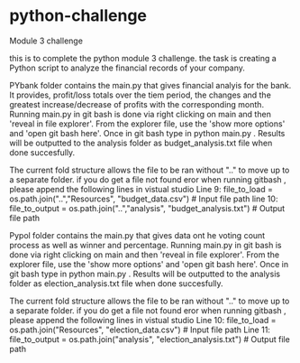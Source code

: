 # python-challenge
Module 3 challenge

this is to complete the python module 3 challenge. the task is creating a Python script to analyze the financial records of your company.

PYbank folder contains the main.py that gives financial analyis for the bank. It provides, profit/loss totals over the tiem period, the changes and the greatest increase/decrease of profits with the corresponding month.
Running main.py in git bash is done via right clicking on main and then 'reveal in file explorer'. From the explorer file, use the 'show more options' and 'open git bash here'. Once in git bash type in python main.py . Results will be outputted to the analysis folder as budget_analysis.txt file when done succesfully.

The current fold structure allows the file to be ran without ".." to move up to a separate folder. if you do get a file not found eror when running gitbash , please append the following lines in vistual studio
Line 9: file_to_load = os.path.join("..","Resources", "budget_data.csv")  # Input file path
line 10: file_to_output = os.path.join("..","analysis", "budget_analysis.txt")  # Output file path

Pypol folder contains the main.py that gives data ont he voting count process as well as winner and percentage.
Running main.py in git bash is done via right clicking on main and then 'reveal in file explorer'. From the explorer file, use the 'show more options' and 'open git bash here'. Once in git bash type in python main.py . Results will be outputted to the analysis folder as  election_analysis.txt file when done succesfully.

The current fold structure allows the file to be ran without ".." to move up to a separate folder. if you do get a file not found eror when running gitbash , please append the following lines in vistual studio
Line 10: file_to_load = os.path.join("Resources", "election_data.csv")  # Input file path
Line 11: file_to_output = os.path.join("analysis", "election_analysis.txt")  # Output file path
